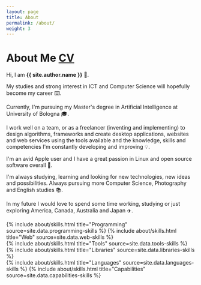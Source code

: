 ```yaml
---
layout: page
title: About
permalink: /about/
weight: 3
---
```


# **About Me** <span><a href="https://github.com/Wadaboa/cv-resume/raw/master/cv.pdf" class="btn btn-info" id="cv-button">CV</a></span>

Hi, I am **{{ site.author.name }}** :wave:.<br>

My studies and strong interest in ICT and Computer Science will hopefully become my career :keyboard:.

Currently, I'm pursuing my Master's degree in Artificial Intelligence at University of Bologna :mortar_board:.

I work well on a team, or as a freelancer (inventing and implementing) to design algorithms, frameworks and create desktop applications, websites and web services using the tools available and the knowledge, skills and competencies I'm constantly developing and improving :bulb:.

I'm an avid Apple user and I have a great passion in Linux and open source software overall :penguin:.

I'm always studying, learning and looking for new technologies, new ideas and possibilities.
Always pursuing more Computer Science, Photography and English studies :books:.

In my future I would love to spend some time working, studying or just exploring America, Canada, Australia and Japan :airplane:.

<div class="row skills-row">
{% include about/skills.html title="Programming" source=site.data.programming-skills %}
{% include about/skills.html title="Web" source=site.data.web-skills %}
</div>
<div class="row skills-row">
{% include about/skills.html title="Tools" source=site.data.tools-skills %}
{% include about/skills.html title="Libraries" source=site.data.libraries-skills %}
</div>
<div class="row skills-row">
{% include about/skills.html title="Languages" source=site.data.languages-skills %}
{% include about/skills.html title="Capabilities" source=site.data.capabilities-skills %}
</div>
